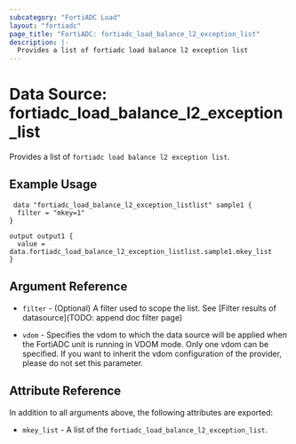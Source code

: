 ```yaml
---
subcategory: "FortiADC Load"
layout: "fortiadc"
page_title: "FortiADC: fortiadc_load_balance_l2_exception_list"
description: |-
  Provides a list of fortiadc load balance l2 exception list
---
```


# Data Source: fortiadc_load_balance_l2_exception_list
Provides a list of `fortiadc load balance l2 exception list`.

## Example Usage

```hcl
 data "fortiadc_load_balance_l2_exception_listlist" sample1 {
  filter = "mkey=1"
}

output output1 {
  value = data.fortiadc_load_balance_l2_exception_listlist.sample1.mkey_list
}
```

## Argument Reference

* `filter` - (Optional) A filter used to scope the list. See [Filter results of datasource](TODO: append doc filter page)

* `vdom` - Specifies the vdom to which the data source will be applied when the FortiADC unit is running in VDOM mode. Only one vdom can be specified. If you want to inherit the vdom configuration of the provider, please do not set this parameter.

## Attribute Reference

In addition to all arguments above, the following attributes are exported:

* `mkey_list` -  A list of the `fortiadc_load_balance_l2_exception_list`.
